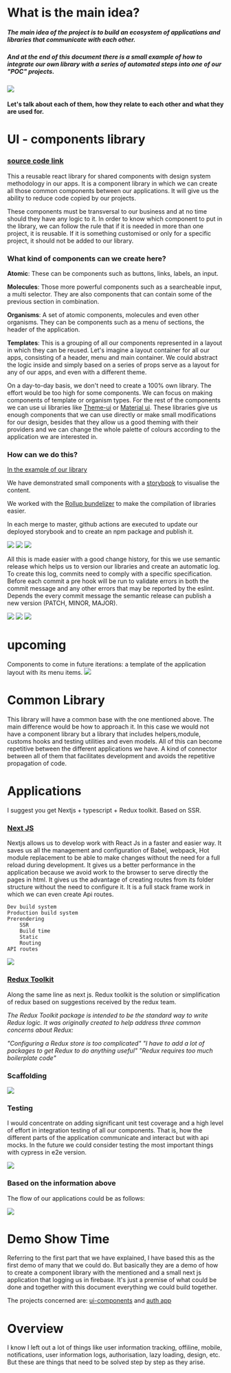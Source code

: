 # What is the main idea?

##### The main idea of the project is to build an ecosystem of applications and libraries that communicate with each other.

##### And at the end of this document there is a small example of how to integrate our own library with a series of automated steps into one of our "POC" projects.

![](https://github.com/jambsik-labs/jambsik-labs.github.io/blob/171dce733caa9e49814d3cd4f6f0110ff46972d1/img/flow_1.png?raw=true)

#### Let's talk about each of them, how they relate to each other and what they are used for.

# UI - components library

### [source code link](https://github.com/jambsik-labs/ui-components)

This a reusable react library for shared components with design system methodology in our apps.
It is a component library in which we can create all those common components between our applications. It will give us the ability to reduce code copied by our projects.

These components must be transversal to our business and at no time should they have any logic to it.
In order to know which component to put in the library, we can follow the rule that if it is needed in more than one project, it is reusable. If it is something customised or only for a specific project, it should not be added to our library.

### What kind of components can we create here?

<strong>Atomic</strong>: These can be components such as buttons, links, labels, an input.

<strong>Molecules</strong>: Those more powerful components such as a searcheable input, a multi selector. They are also components that can contain some of the previous section in combination.

<strong>Organisms</strong>: A set of atomic components, molecules and even other organisms. They can be components such as a menu of sections, the header of the application.

<strong>Templates</strong>: This is a grouping of all our components represented in a layout in which they can be reused. Let's imagine a layout container for all our apps, consisting of a header, menu and main container. We could abstract the logic inside and simply based on a series of props serve as a layout for any of our apps, and even with a different theme.

On a day-to-day basis, we don't need to create a 100% own library. The effort would be too high for some components. We can focus on making components of template or organism types. For the rest of the components we can use ui libraries like [Theme-ui](https://theme-ui.com/) or [Material ui](https://mui.com/). These libraries give us enough components that we can use directly or make small modifications for our design, besides that they allow us a good theming with their providers and we can change the whole palette of colours according to the application we are interested in.

### How can we do this?

[In the example of our library](https://github.com/jambsik-labs/ui-components)

We have demonstrated small components with a [storybook](https://github.com/jambsik-labs/https://jambsik-labs.web.app/?path=/story/atoms-button--default-case) to visualise the content.

We worked with the [Rollup bundelizer](https://rollupjs.org/guide/en/) to make the compilation of libraries easier.

In each merge to master, github actions are executed to update our deployed storybook and to create an npm package and publish it.

![](https://github.com/jambsik-labs/jambsik-labs.github.io/blob/master/img/1.png?raw=true)
![](https://github.com/jambsik-labs/jambsik-labs.github.io/blob/master/img/1b.png?raw=true)
![](https://github.com/jambsik-labs/jambsik-labs.github.io/blob/master/img/1c.png?raw=true)

All this is made easier with a good change history, for this we use semantic release which helps us to version our libraries and create an automatic log. To create this log, commits need to comply with a specific specification.
Before each commit a pre hook will be run to validate errors in both the commit message and any other errors that may be reported by the eslint. Depends the every commit message the semantic release can publish a new version (PATCH, MINOR, MAJOR).

![](https://github.com/jambsik-labs/jambsik-labs.github.io/blob/master/img/2.png?raw=true)
![](https://github.com/jambsik-labs/jambsik-labs.github.io/blob/master/img/3.png?raw=true)
![](https://github.com/jambsik-labs/jambsik-labs.github.io/blob/master/img/4.png?raw=true)

# upcoming

Components to come in future iterations: a template of the application layout with its menu items.
![](https://github.com/jambsik-labs/jambsik-labs.github.io/blob/master/img/poc_design.png?raw=true)


# Common Library

This library will have a common base with the one mentioned above. The main difference would be how to approach it. In this case we would not have a component library but a library that includes helpers,module, customs hooks and testing utilities and even models. All of this can become repetitive between the different applications we have. A kind of connector between all of them that facilitates development and avoids the repetitive propagation of code.

# Applications

I suggest you get Nextjs + typescript + Redux toolkit. Based on SSR.

### [Next JS](https://nextjs.org/)

Nextjs allows us to develop work with React Js in a faster and easier way. It saves us all the management and configuration of Babel, webpack, Hot module replacement to be able to make changes without the need for a full reload during development. It gives us a better performance in the application because we avoid work to the browser to serve directly the pages in html.
It gives us the advantage of creating routes from its folder structure without the need to configure it. It is a full stack frame work in which we can even create Api routes.
```
Dev build system
Production build system
Prerendering
    SSR
    Build time
    Static
    Routing
API routes 
```

![](https://github.com/jambsik-labs/jambsik-labs.github.io/blob/master/img/ssr.png?raw=true)

### [Redux Toolkit](https://redux-toolkit.js.org/)
Along the same line as next js. Redux toolkit is the solution or simplification of redux based on suggestions received by the redux team.

<em>
The Redux Toolkit package is intended to be the standard way to write Redux logic. It was originally created to help address three common concerns about Redux:

"Configuring a Redux store is too complicated"
"I have to add a lot of packages to get Redux to do anything useful"
"Redux requires too much boilerplate code"
</em>

### Scaffolding
![](https://github.com/jambsik-labs/jambsik-labs.github.io/blob/master/img/scaffolding.png?raw=true)

### Testing

I would concentrate on adding significant unit test coverage and a high level of effort in integration testing of all our components. That is, how the different parts of the application communicate and interact but with api mocks. In the future we could consider testing the most important things with cypress in e2e version.

![](https://github.com/jambsik-labs/jambsik-labs.github.io/blob/master/img/tests.png?raw=true)

### Based on the information above
The flow of our applications could be as follows:

![](https://github.com/jambsik-labs/jambsik-labs.github.io/blob/master/img/flow.png?raw=true)

# Demo Show Time

Referring to the first part that we have explained, I have based this as the first demo of many that we could do. But basically they are a demo of how to create a component library with the mentioned and a small next js application that logging us in firebase. It's just a premise of what could be done and together with this document everything we could build together.

The projects concerned are: [ui-components](https://github.com/jambsik-labs/ui-components) and [auth app](https://github.com/jambsik-labs/auth)

# Overview

I know I left out a lot of things like user information tracking, offiline, mobile, notifications, user information logs, authorisation, lazy loading, design, etc. But these are things that need to be solved step by step as they arise.